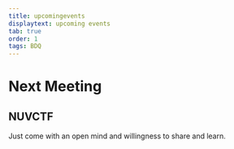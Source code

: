 ```yaml
---
title: upcomingevents
displaytext: upcoming events
tab: true
order: 1
tags: BDQ
---
```


# **Next Meeting**

## NUVCTF

Just come with an open mind and willingness to share and learn.




